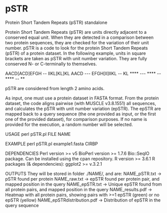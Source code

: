 # pSTR
Protein Short Tandem Repeats (pSTR) standalone

Protein Short Tandem Repeats (pSTR) are units directly adjacent to a conserved equal unit. When they are detected in a comparison between two protein sequences, they are checked for the variation of their unit number. pSTR is a code to look for the protein Short Tandem Repeats (pSTR) of a protein dataset. In the following example, units in square brackets are taken as pSTR with unit number variation. They are fully conserved N- or C-terminally to themselves.

AACD[ACD]EFGH -- IIKL[KL]KL
AACD --- EFGH[II]IIKL -- KL
**** --- **** -- **** -- **

pSTR are considered from length 2 amino acids.

As input, one must use a protein dataset in FASTA format. From the protein dataset, the code aligns pairwise (with MUSCLE v3.8.1551) all sequences, and calculates the pSTR with unit number variation (epSTR). The epSTR are mapped back to a query sequence (the one provided as input, or the first one of the provided dataset), for comparison purposes.
If no name is provided for the execution, a random number will be selected.

USAGE
	perl pSTR.pl FILE NAME

EXAMPLE
	perl pSTR.pl example1.fasta CIRBP

DEPENDENCIES
	Perl version >= v5
	BioPerl version >= 1.7.6
		Bio::SeqIO package. Can be installed using the cpan repository.
	R version >= 3.6.1
	R packages (& dependencies):
		ggplot2 >= v.3.2.1

OUTPUTS
They will be stored in folder ./NAME/, and are:
	NAME_pSTR.txt -> pSTR found per protein
	NAME_raw.txt -> epSTR found per protein pair, and mapped position in the query
	NAME_epSTR.txt -> Unique epSTR found from all protein pairs, and mapped position in the query
	NAME_results.pdf -> Heatmap with all protein pairs, showing pairs with >=1 epSTR (green) or no epSTR (yellow)
	NAME_epSTRdistribution.pdf -> Distribution of epSTR in the query sequence

